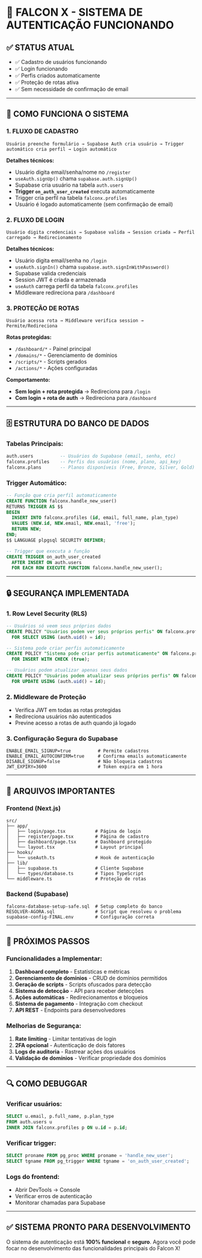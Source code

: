 # 🎉 FALCON X - SISTEMA DE AUTENTICAÇÃO FUNCIONANDO

## ✅ **STATUS ATUAL**
- ✅ Cadastro de usuários funcionando
- ✅ Login funcionando  
- ✅ Perfis criados automaticamente
- ✅ Proteção de rotas ativa
- ✅ Sem necessidade de confirmação de email

---

## 🔧 **COMO FUNCIONA O SISTEMA**

### **1. FLUXO DE CADASTRO**
```
Usuário preenche formulário → Supabase Auth cria usuário → Trigger automático cria perfil → Login automático
```

**Detalhes técnicos:**
- Usuário digita email/senha/nome no `/register`
- `useAuth.signUp()` chama `supabase.auth.signUp()`
- Supabase cria usuário na tabela `auth.users`
- **Trigger `on_auth_user_created`** executa automaticamente
- Trigger cria perfil na tabela `falconx.profiles`
- Usuário é logado automaticamente (sem confirmação de email)

### **2. FLUXO DE LOGIN**
```
Usuário digita credenciais → Supabase valida → Session criada → Perfil carregado → Redirecionamento
```

**Detalhes técnicos:**
- Usuário digita email/senha no `/login`
- `useAuth.signIn()` chama `supabase.auth.signInWithPassword()`
- Supabase valida credenciais
- Session JWT é criada e armazenada
- `useAuth` carrega perfil da tabela `falconx.profiles`
- Middleware redireciona para `/dashboard`

### **3. PROTEÇÃO DE ROTAS**
```
Usuário acessa rota → Middleware verifica session → Permite/Redireciona
```

**Rotas protegidas:**
- `/dashboard/*` - Painel principal
- `/domains/*` - Gerenciamento de domínios  
- `/scripts/*` - Scripts gerados
- `/actions/*` - Ações configuradas

**Comportamento:**
- **Sem login + rota protegida** → Redireciona para `/login`
- **Com login + rota de auth** → Redireciona para `/dashboard`

---

## 🗄️ **ESTRUTURA DO BANCO DE DADOS**

### **Tabelas Principais:**
```sql
auth.users          -- Usuários do Supabase (email, senha, etc)
falconx.profiles    -- Perfis dos usuários (nome, plano, api_key)
falconx.plans       -- Planos disponíveis (Free, Bronze, Silver, Gold)
```

### **Trigger Automático:**
```sql
-- Função que cria perfil automaticamente
CREATE FUNCTION falconx.handle_new_user()
RETURNS TRIGGER AS $$
BEGIN
  INSERT INTO falconx.profiles (id, email, full_name, plan_type) 
  VALUES (NEW.id, NEW.email, NEW.email, 'free');
  RETURN NEW;
END;
$$ LANGUAGE plpgsql SECURITY DEFINER;

-- Trigger que executa a função
CREATE TRIGGER on_auth_user_created
  AFTER INSERT ON auth.users
  FOR EACH ROW EXECUTE FUNCTION falconx.handle_new_user();
```

---

## 🔒 **SEGURANÇA IMPLEMENTADA**

### **1. Row Level Security (RLS)**
```sql
-- Usuários só veem seus próprios dados
CREATE POLICY "Usuários podem ver seus próprios perfis" ON falconx.profiles
  FOR SELECT USING (auth.uid() = id);

-- Sistema pode criar perfis automaticamente  
CREATE POLICY "Sistema pode criar perfis automaticamente" ON falconx.profiles
  FOR INSERT WITH CHECK (true);

-- Usuários podem atualizar apenas seus dados
CREATE POLICY "Usuários podem atualizar seus próprios perfis" ON falconx.profiles
  FOR UPDATE USING (auth.uid() = id);
```

### **2. Middleware de Proteção**
- Verifica JWT em todas as rotas protegidas
- Redireciona usuários não autenticados
- Previne acesso a rotas de auth quando já logado

### **3. Configuração Segura do Supabase**
```env
ENABLE_EMAIL_SIGNUP=true          # Permite cadastros
ENABLE_EMAIL_AUTOCONFIRM=true     # Confirma emails automaticamente
DISABLE_SIGNUP=false              # Não bloqueia cadastros
JWT_EXPIRY=3600                   # Token expira em 1 hora
```

---

## 📁 **ARQUIVOS IMPORTANTES**

### **Frontend (Next.js)**
```
src/
├── app/
│   ├── login/page.tsx           # Página de login
│   ├── register/page.tsx        # Página de cadastro
│   ├── dashboard/page.tsx       # Dashboard protegido
│   └── layout.tsx               # Layout principal
├── hooks/
│   └── useAuth.ts               # Hook de autenticação
├── lib/
│   ├── supabase.ts              # Cliente Supabase
│   └── types/database.ts        # Tipos TypeScript
└── middleware.ts                # Proteção de rotas
```

### **Backend (Supabase)**
```
falconx-database-setup-safe.sql  # Setup completo do banco
RESOLVER-AGORA.sql               # Script que resolveu o problema
supabase-config-FINAL.env        # Configuração correta
```

---

## 🚀 **PRÓXIMOS PASSOS**

### **Funcionalidades a Implementar:**
1. **Dashboard completo** - Estatísticas e métricas
2. **Gerenciamento de domínios** - CRUD de domínios permitidos
3. **Geração de scripts** - Scripts ofuscados para detecção
4. **Sistema de detecção** - API para receber detecções
5. **Ações automáticas** - Redirecionamentos e bloqueios
6. **Sistema de pagamento** - Integração com checkout
7. **API REST** - Endpoints para desenvolvedores

### **Melhorias de Segurança:**
1. **Rate limiting** - Limitar tentativas de login
2. **2FA opcional** - Autenticação de dois fatores
3. **Logs de auditoria** - Rastrear ações dos usuários
4. **Validação de domínios** - Verificar propriedade dos domínios

---

## 🔍 **COMO DEBUGGAR**

### **Verificar usuários:**
```sql
SELECT u.email, p.full_name, p.plan_type 
FROM auth.users u 
INNER JOIN falconx.profiles p ON u.id = p.id;
```

### **Verificar trigger:**
```sql
SELECT proname FROM pg_proc WHERE proname = 'handle_new_user';
SELECT tgname FROM pg_trigger WHERE tgname = 'on_auth_user_created';
```

### **Logs do frontend:**
- Abrir DevTools → Console
- Verificar erros de autenticação
- Monitorar chamadas para Supabase

---

## ✅ **SISTEMA PRONTO PARA DESENVOLVIMENTO**

O sistema de autenticação está **100% funcional** e **seguro**. Agora você pode focar no desenvolvimento das funcionalidades principais do Falcon X! 